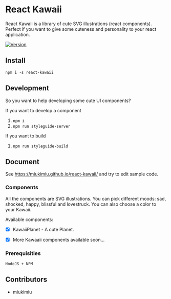 # React Kawaii

React Kawaii is a library of cute SVG illustrations (react components). Perfect if you want to give some cuteness and personality to your react application.

[![Version](https://img.shields.io/npm/v/react-kawaiisvg?style=flat-square)](https://www.npmjs.com/package/react-kawaii)

## Install

`npm i -s react-kawaii`

## Development

So you want to help developing some cute UI components?

If you want to develop a component

1. `npm i`
2. `npm run styleguide-server`

If you want to build

1. `npm run styleguide-build`

## Document

See https://miukimiu.github.io/react-kawaii/ and try to edit sample code.

### Components

All the components are SVG illustrations. You can pick different moods:  sad, shocked, happy, blissful and lovestruck. You can also choose a color to your Kawaii.

Available components:
- [x] KawaiiPlanet - A cute Planet.
- [x] More Kawaaii components available soon...


### Prerequisities

```
NodeJS + NPM
```

## Contributors

* miukimiu
